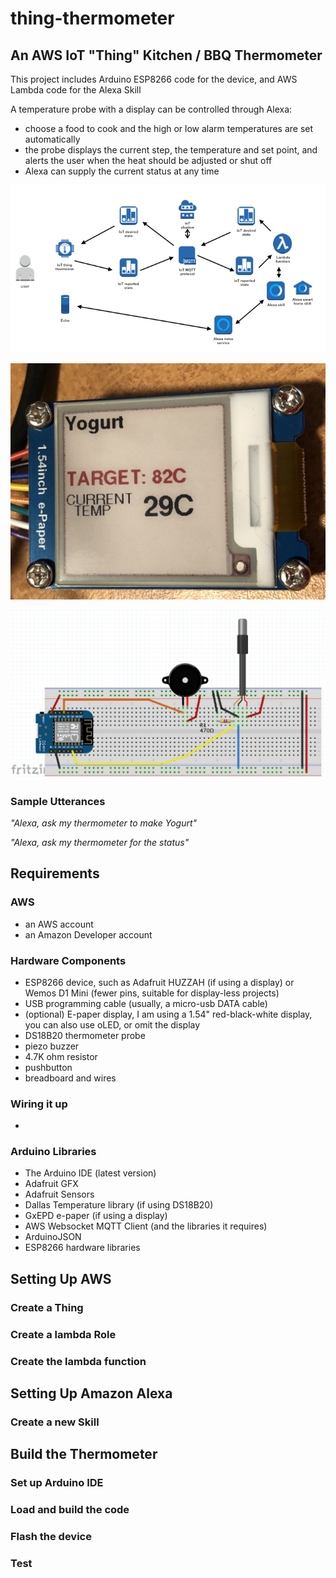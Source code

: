 # thing-thermometer

## An AWS IoT "Thing" Kitchen / BBQ Thermometer

This project includes Arduino ESP8266 code for the device,
and AWS Lambda code for the Alexa Skill

A temperature probe with a display can be controlled through Alexa:
- choose a food to cook and the high or low alarm temperatures are set automatically
- the probe displays the current step, the temperature and set point, and alerts the user when the heat should be adjusted or shut off
- Alexa can supply the current status at any time

![network diagram](img/iot-diagram.png?raw=true "IoT Diagram")

![photo of e-paper display](img/display.jpg?raw=true "Thermometer probe display")

![Fritzing breadboard diagram](img/fritzing-nodisplay.png?raw=true "Breadboard (without e-paper)")

### Sample Utterances
*"Alexa, ask my thermometer to make Yogurt"*

*"Alexa, ask my thermometer for the status"*

## Requirements
### AWS
- an AWS account
- an Amazon Developer account
### Hardware Components
- ESP8266 device, such as Adafruit HUZZAH (if using a display) or Wemos D1 Mini (fewer pins, suitable for display-less projects)
- USB programming cable (usually, a micro-usb DATA cable)
- (optional) E-paper display, I am using a 1.54" red-black-white display, you can also use oLED, or omit the display
- DS18B20 thermometer probe
- piezo buzzer
- 4.7K ohm resistor
- pushbutton
- breadboard and wires
### Wiring it up
- 
### Arduino Libraries
- The Arduino IDE (latest version)
- Adafruit GFX
- Adafruit Sensors
- Dallas Temperature library (if using DS18B20)
- GxEPD e-paper (if using a display)
- AWS Websocket MQTT Client (and the libraries it requires)
- ArduinoJSON
- ESP8266 hardware libraries

## Setting Up AWS
### Create a Thing
### Create a lambda Role
### Create the lambda function
## Setting Up Amazon Alexa
### Create a new Skill
## Build the Thermometer
### Set up Arduino IDE
### Load and build the code
### Flash the device
### Test
